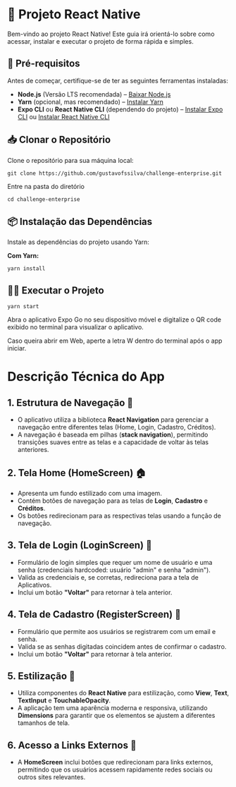 <h1>📱 Projeto React Native</h1>

<p>Bem-vindo ao projeto React Native! Este guia irá orientá-lo sobre como acessar, instalar e executar o projeto de forma rápida e simples.</p>

<h2>🚀 Pré-requisitos</h2>
<p>Antes de começar, certifique-se de ter as seguintes ferramentas instaladas:</p>
<ul>
    <li><strong>Node.js</strong> (Versão LTS recomendada) – <a href="https://nodejs.org/">Baixar Node.js</a></li>
    <li><strong>Yarn</strong> (opcional, mas recomendado) – <a href="https://classic.yarnpkg.com/en/docs/install">Instalar Yarn</a></li>
    <li><strong>Expo CLI</strong> ou <strong>React Native CLI</strong> (dependendo do projeto) – <a href="https://docs.expo.dev/get-started/installation/">Instalar Expo CLI</a> ou <a href="https://reactnative.dev/docs/environment-setup">Instalar React Native CLI</a></li>
</ul>

<h2>📥 Clonar o Repositório</h2>
<p>Clone o repositório para sua máquina local:</p>
<pre><code>git clone https://github.com/gustavofssilva/challenge-enterprise.git
</code></pre>

<p>Entre na pasta do diretório</p>
<pre><code>cd challenge-enterprise
</code></pre>

<h2>📦 Instalação das Dependências</h2>
<p>Instale as dependências do projeto usando Yarn:</p>
<p><strong>Com Yarn:</strong></p>
<pre><code>yarn install</code></pre>

<h2>🏃‍♂️ Executar o Projeto</h2>
<pre><code>yarn start</code></pre>
<p>Abra o aplicativo Expo Go no seu dispositivo móvel e digitalize o QR code exibido no terminal para visualizar o aplicativo.</p>
<p>Caso queira abrir em Web, aperte a letra W dentro do terminal após o app iniciar.</p>

<h1>Descrição Técnica do App</h1>

<h2>1. Estrutura de Navegação 🚀</h2>
<ul>
    <li>O aplicativo utiliza a biblioteca <strong>React Navigation</strong> para gerenciar a navegação entre diferentes telas (Home, Login, Cadastro, Créditos).</li>
    <li>A navegação é baseada em pilhas (<strong>stack navigation</strong>), permitindo transições suaves entre as telas e a capacidade de voltar às telas anteriores.</li>
</ul>

<h2>2. Tela Home (HomeScreen) 🏠</h2>
<ul>
    <li>Apresenta um fundo estilizado com uma imagem.</li>
    <li>Contém botões de navegação para as telas de <strong>Login</strong>, <strong>Cadastro</strong> e <strong>Créditos</strong>.</li>
    <li>Os botões redirecionam para as respectivas telas usando a função de navegação.</li>
</ul>

<h2>3. Tela de Login (LoginScreen) 🔐</h2>
<ul>
    <li>Formulário de login simples que requer um nome de usuário e uma senha (credenciais hardcoded: usuário "admin" e senha "admin").</li>
    <li>Valida as credenciais e, se corretas, redireciona para a tela de Aplicativos.</li>
    <li>Inclui um botão <strong>"Voltar"</strong> para retornar à tela anterior.</li>
</ul>

<h2>4. Tela de Cadastro (RegisterScreen) 📝</h2>
<ul>
    <li>Formulário que permite aos usuários se registrarem com um email e senha.</li>
    <li>Valida se as senhas digitadas coincidem antes de confirmar o cadastro.</li>
    <li>Inclui um botão <strong>"Voltar"</strong> para retornar à tela anterior.</li>
</ul>

<h2>5. Estilização 🎨</h2>
<ul>
    <li>Utiliza componentes do <strong>React Native</strong> para estilização, como <strong>View</strong>, <strong>Text</strong>, <strong>TextInput</strong> e <strong>TouchableOpacity</strong>.</li>
    <li>A aplicação tem uma aparência moderna e responsiva, utilizando <strong>Dimensions</strong> para garantir que os elementos se ajustem a diferentes tamanhos de tela.</li>
</ul>

<h2>6. Acesso a Links Externos 🔗</h2>
<ul>
    <li>A <strong>HomeScreen</strong> inclui botões que redirecionam para links externos, permitindo que os usuários acessem rapidamente redes sociais ou outros sites relevantes.</li>
</ul>


</body>
</html>
